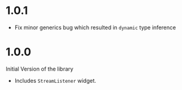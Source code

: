 # 1.0.1

- Fix minor generics bug which resulted in `dynamic` type inference

# 1.0.0

Initial Version of the library

- Includes `StreamListener` widget.
